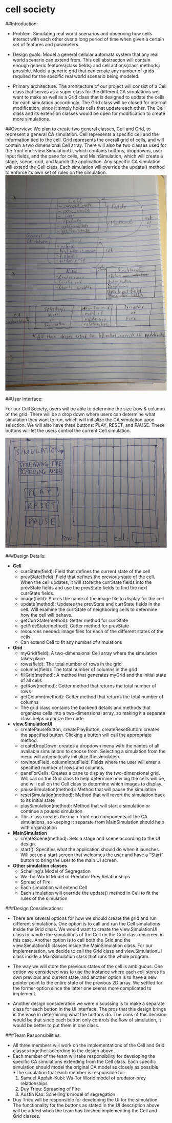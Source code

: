 cell society
====

##Introduction:

* Problem: Simulating real world scenarios and observing how cells interact with each other over a long period of time when given a certain set of features and parameters. 

* Design goals: Model a general cellular automata system that any real world scenario can extend from. 
This cell abstraction will contain enough generic features(class fields) and cell actions(class methods) possible.
Model a generic grid that can create any number of grids required for the specific real world scenario being modeled.

* Primary architecture: The architecture of our project will consist of a Cell class that serves as a super class for the different CA simulations we want to make as well as a Grid class that is designed to update the cells for each simulation accordingly.
The Grid class will be closed for internal modification, since it simply holds cells that update each other. The Cell class and its extension classes would be open for modification to create more simulations.
 
##Overview:
We plan to create two general classes, Cell and Grid, to represent a general CA simulation. Cell represents a specific cell and the information tied to the cell. 
Grid represents the overall grid of cells, and will contain a two dimensional Cell array.
There will also be two classes used for the front end: view.SimulationUI, which contains buttons, dropdowns, user input fields, and the pane for cells, and MainSimulation, which will create a stage, scene, grid, and launch the application.
Any specific CA simulation will extend the Cell class. Each simulation will override the update() method to enforce its own set of rules on the simulation.
![Overall Class Design](Overall_Design.JPG "Current Design")

##User Interface:

For our Cell Society, users will be able to determine the size (row & column) of 
the grid. There will be a drop down where users can determine what simulation they want 
to run, which will initialize the CA simulation upon selection. We will also have three 
buttons: PLAY, RESET, and PAUSE. These buttons will let the users control the current Cell simulation. 

![UI sketch design](UI_Design.png "An alternate design")

###Design Details:

* **Cell**
    * currState(field): Field that defines the current state of the cell
    * prevState(field): Field that defines the previous state of the cell. When the cell updates, it will store the currState fields into the prevState fields and use the prevState fields to find the next currState fields.
    * image(field): Stores the name of the image file to display for the cell
    * update(method): Updates the prevState and currState fields in the cell. Will examine the currState of neighboring cells to determine how the cell will behave.
    * getCurrState(method): Getter method for currState
    * getPrevState(method): Getter method for prevState
    * resources needed: image files for each of the different states of the cells
    * Can extend Cell to fit any number of simulations
* **Grid**
    * myGrid(field): A two-dimensional Cell array where the simulation takes place
    * rows(field): The total number of rows in the grid
    * columns(field): The total number of columns in the grid
    * fillGrid(method): A method that generates myGrid and the initial state of all cells
    * getRow(method): Getter method that returns the total number of rows
    * getColumn(method): Getter method that returns the total number of columns
    * The grid class contains the backend details and methods that organizes cells into a two-dimensional array, so making it a separate class helps organize the code
* **view.SimulationUI**
    * createPauseButton, createPlayButton, createResetButton: creates the specified button. Clicking a button will call the appropriate method.
    * createDropDown: creates a dropdown menu with the names of all available simulations to choose from. Selecting a simulation from the menu will automatically initialize the simulation.
    * rowInputField, columnInputField: Fields where the user will enter a specified number of rows and columns.
    * paneForCells: Creates a pane to display the two-dimensional grid. Will call on the Grid class to help determine how big the cells will be, and will call on the Cell class to determine which images to display.
    * pauseSimulation(method): Method that will pause the simulation
    * resetSimulation(method): Method that will revert the simulation back to its initial state
    * playSimulation(method): Method that will start a simulation or continue a paused simulation
    * This class creates the main front end components of the CA simulations, so keeping it separate from MainSimulation should help with organization
* **MainSimulation**
    * createScene(method): Sets a stage and scene according to the UI design.
    * start(): Specifies what the application should do when it launches. Will set up a start screen that welcomes the user and have a "Start" button to bring the user to the main UI screen.
* **Other simulation classes**
    * Schelling's Model of Segregation
    * Wa-Tor World Model of Predator-Prey Relationships
    * Spread of Fire
    * Each simulation will extend Cell
    * Each simulation will override the update() method in Cell to fit the rules of the simulation

###Design Considerations:
* There are several options for how we should create the grid and run different simulations. 
One option is to call and run the Cell simulations inside the Grid class. We would want to create the view.SimulationUI
class to handle the simulations of the Cell on the Grid class onscreen in this case.
Another option is to call both the Grid and the view.SimulationUI classes inside the MainSimulation class.
For our implementation, we decide to call the Grid class and view.SimulationUI class inside a MainSimulation 
class that runs the whole program.

* The way we will store the previous states of the cell is ambiguous. One option we considered was to use the instance 
where each cell stores its own previous and current state, and another option is to have a new pointer point to the entire state of the previous 2D array. We settled for the former option since the latter one seems more 
complicated to implement. 

* Another design consideration we were discussing is to make a separate class for each button in the UI interface. 
The pros that this design brings is the ease in determining what the buttons do. The cons of this decision would be that since 
each button only controls the flow of simulation, it would be better to put them in one class.

###Team Responsibilities:
* All three members will work on the implementations of the Cell and Grid classes together according to the design above.
* Each member of the team will take responsibility for developing the specific CA simulations extending from the Cell class.
Each specific simulation should model the original CA model as closely as possible.
*The simulation that each member is responsible for:
  1. Samuel Appiah-Kubi: Wa-Tor World model of predator-prey relationships
  2. Duy Trieu: Spreading of Fire
  3. Austin Kao: Schelling's model of segregation
* Duy Trieu will be responsible for developing the UI for the simulation. The functionality for the buttons as 
stated in the UI description above will be added when the team has finished implementing the Cell and Grid
classes.
